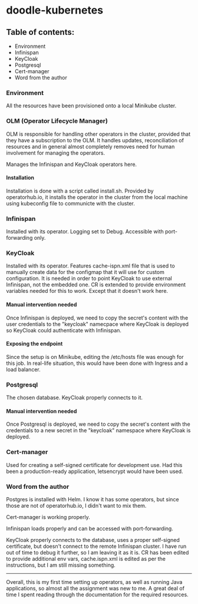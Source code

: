 # doodle-kubernetes

## Table of contents:

- Environment
- Infinispan
- KeyCloak
- Postgresql
- Cert-manager
- Word from the author

### Environment

All the resources have been provisioned onto a local Minikube cluster.

### OLM (Operator Lifecycle Manager)

OLM is responsible for handling other operators in the cluster, provided that they have a subscription to the OLM. It handles updates, reconciliation of resources and in general almost completely removes need for human involvement for managing the operators.

Manages the Infinispan and KeyCloak operators here.

#### Installation

Installation is done with a script called install.sh. Provided by operatorhub.io, it installs the operator in the cluster from the local machine using kubeconfig file to communicte with the cluster.

### Infinispan

Installed with its operator. Logging set to Debug. Accessible with port-forwarding only.

### KeyCloak

Installed with its operator. Features cache-ispn.xml file that is used to manually create data for the configmap that it will use for custom configuration. It is needed in order to point KeyCloak to use external Infinispan, not the embedded one. CR is extended to provide environment variables needed for this to work. Except that it doesn't work here. 

#### Manual intervention needed

Once Infinispan is deployed, we need to copy the secret's content with the user credentials to the "keycloak" namecpace where KeyCloak is deployed so KeyCloak could authenticate with Infinispan.

#### Exposing the endpoint

Since the setup is on Minikube, editing the /etc/hosts file was enough for this job. In real-life situation, this would have been done with Ingress and a load balancer.

### Postgresql

The chosen database. KeyCloak properly connects to it.

#### Manual intervention needed

Once Postgresql is deployed, we need to copy the secret's content with the credentials to a new secret in the "keycloak" namespace where KeyCloak is deployed. 

### Cert-manager

Used for creating a self-signed certificate for development use. Had this been a production-ready application, letsencrypt would have been used.

### Word from the author

Postgres is installed with Helm. I know it has some operators, but since those are not of operatorhub.io, I didn't want to mix them.

Cert-manager is working properly.

Infinispan loads properly and can be accessed with port-forwarding.

KeyCloak properly connects to the database, uses a proper self-signed certificate, but doesn't connect to the remote Infinispan cluster. I have run out of time to debug it further, so I am leaving it as it is. CR has been edited to provide additional env vars, cache.ispn.xml is edited as per the instructions, but I am still missing something.

---

Overall, this is my first time setting up operators, as well as running Java applications, so almost all the assignment was new to me. A great deal of time I spent reading through the documentation for the required resources.